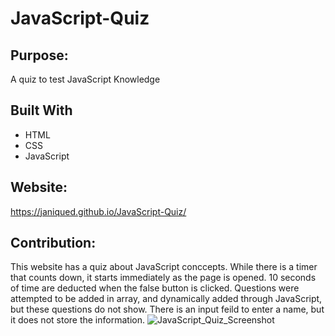 # JavaScript-Quiz

## Purpose:
A quiz to test JavaScript Knowledge

## Built With
* HTML
* CSS
* JavaScript

## Website:
https://janiqued.github.io/JavaScript-Quiz/

## Contribution: 
This website has a quiz about JavaScript conccepts. While there is a timer that counts down, it starts immediately as the page is opened. 10 seconds of time are deducted when the false button is clicked. Questions were attempted to be added in array, and dynamically added through JavaScript, but these questions do not show. There is an input feild to enter a name, but it does not store the information. ![JavaScript_Quiz_Screenshot](https://user-images.githubusercontent.com/107452533/181658379-025b7c01-ffe1-497c-b962-a5537222f580.jpg)
